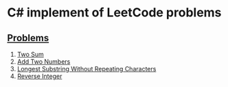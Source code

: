 # C# implement of LeetCode problems

## [Problems](https://leetcode.com/problemset/all/)
1. [Two Sum](https://leetcode.com/problems/two-sum/)
2. [Add Two Numbers](https://leetcode.com/problems/add-two-numbers/)
3. [Longest Substring Without Repeating Characters](https://leetcode.com/problems/longest-substring-without-repeating-characters/)
7. [Reverse Integer](https://leetcode.com/problems/reverse-integer/)